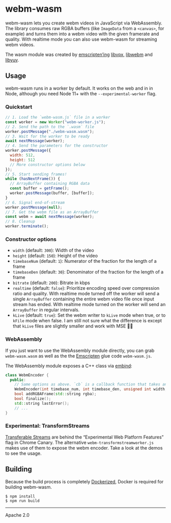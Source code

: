 # webm-wasm

webm-wasm lets you create webm videos in JavaScript via WebAssembly. The library consumes raw RGBA buffers (like `ImageData` from a `<canvas>`, for example) and turns them into a webm video with the given framerate and quality. With realtime mode you can also use webm-wasm for streaming webm videos.

The wasm module was created by [emscripten’ing][emscripten] [libvpx], [libwebm] and [libyuv].

## Usage

webm-wasm runs in a worker by default. It works on the web and in in Node, although you need Node 11+ with the `--experimental-worker` flag.

### Quickstart

```js
// 1. Load the `webm-wasm.js` file in a worker
const worker = new Worker("webm-worker.js");
// 2. Send the path to the `.wasm` file
worker.postMessage("./webm-wasm.wasm");
// 3. Wait for the worker to be ready
await nextMessage(worker);
// 4. Send the parameters for the constructor
worker.postMessage({
  width: 512,
  height: 512
  // More constructor options below
});
// 5. Start sending frames!
while (hasNextFrame()) {
  // ArrayBuffer containing RGBA data
  const buffer = getFrame();
  worker.postMessage(buffer, [buffer]);
}
// 6. Signal end-of-stream
worker.postMessage(null);
// 7. Get the webm file as an ArrayBuffer
const webm = await nextMessage(worker);
// 8. Cleanup
worker.terminate();
```

### Constructor options

- `width` (default: `300`): Width of the video
- `height` (default: `150`): Height of the video
- `timebaseNum` (default: `1`): Numerator of the fraction for the length of a frame
- `timebaseDen` (default: `30`): Denominator of the fraction for the length of a frame
- `bitrate` (default: `200`): Bitrate in kbps
- `realtime` (default: `false`): Prioritize encoding speed over compression ratio and quality. With realtime mode turned off the worker will send a single `ArrayBuffer` containing the entire webm video file once input stream has ended. With realtime mode turned on the worker will send an `ArrayBuffer` in regular intervals.
- `kLive` (default: `true`): Set the webm writer to `kLive` mode when true, or to `kFile` mode when false. I am still not sure what the difference is except that `kLive` files are slightly smaller and work with MSE 🤷‍♂️

### WebAssembly

If you just want to use the WebAssembly module directly, you can grab `webm-wasm.wasm` as well as the the [Emscripten] glue code `webm-wasm.js`.

The WebAssembly module exposes a C++ class via [embind]:

```c++
class WebmEncoder {
  public:
    // Same options as above. `cb` is a callback function that takes an ArrayBuffer.
    WebmEncoder(int timebase_num, int timebase_den, unsigned int width, unsigned int height, unsigned int bitrate, bool realtime, val cb);
    bool addRGBAFrame(std::string rgba);
    bool finalize();
    std::string lastError();
    // ...
}
```

### Experimental: TransformStreams

[Transferable Streams] are behind the “Experimental Web Platform Features” flag in Chrome Canary. The alternative `webm-transformstreamworker.js` makes use of them to expose the webm encoder. Take a look at the demos to see the usage.

## Building

Because the build process is completely [Dockerized][docker], Docker is required for building webm-wasm.

```
$ npm install
$ npm run build
```

---

Apache 2.0

[docker]: https://www.docker.com/
[transferable streams]: https://www.chromestatus.com/features/5298733486964736
[embind]: https://developers.google.com/web/updates/2018/08/embind
[emscripten]: https://kripken.github.io/emscripten-site/
[libvpx]: https://github.com/webmproject/libvpx
[libwebm]: https://github.com/webmproject/libwebm
[libyuv]: https://chromium.googlesource.com/libyuv/libyuv/
